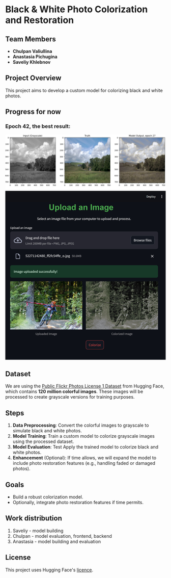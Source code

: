 # Black & White Photo Colorization and Restoration

## Team Members
- **Chulpan Valiullina**
- **Anastasia Pichugina**
- **Saveliy Khlebnov**

## Project Overview
This project aims to develop a custom model for colorizing black and white photos.
## Progress for now
### Epoch 42, the best result:
![](plots/epoch42.png)
![Progeress for now](uploads/example.jpg)
## Dataset
We are using the [Public Flickr Photos License 1 Dataset](https://huggingface.co/datasets/Chr0my/public_flickr_photos_license_1) from Hugging Face, which contains **120 million colorful images**. These images will be processed to create grayscale versions for training purposes.

## Steps
1. **Data Preprocessing**: Convert the colorful images to grayscale to simulate black and white photos.
2. **Model Training**: Train a custom model to colorize grayscale images using the processed dataset.
3. **Model Evaluation**: Test Apply the trained model to colorize black and white photos.
4. **Enhancement** (Optional): If time allows, we will expand the model to include photo restoration features (e.g., handling faded or damaged photos).

## Goals
- Build a robust colorization model.
- Optionally, integrate photo restoration features if time permits.

## Work distribution
1. Saveliy - model building
2. Chulpan - model evaluation, frontend, backend
3. Anastasia - model building and evaluation
## License
This project uses Hugging Face's [licence](https://spdx.org/licenses/CC-BY-NC-SA-3.0).
